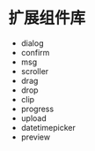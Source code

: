 # 扩展组件库
* dialog
* confirm
* msg
* scroller
* drag
* drop
* clip
* progress
* upload
* datetimepicker
* preview